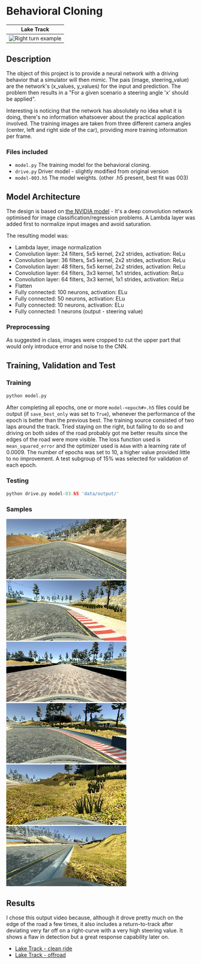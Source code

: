 Behavioral Cloning
======


|Lake Track|
|:--------:|
|![Right turn example](docs/CarND-P3-right-curve.gif)|

## Description

The object of this project is to provide a neural network with a driving behavior that a simulator will then mimic. The pais (image, steering_value) are the network's (x_values, y_values) for the input and prediction. The problem then results in a "For a given scenario a steering angle 'x' should be applied".

Interesting is noticing that the network has absolutely no idea what it is doing, there's no information whatsoever about the practical application involved. 
The training images are taken from three different camera angles (center, left and right side of the car), providing more training information per frame.

### Files included

- `model.py` The training model for the behavioral cloning.
- `drive.py` Driver model - slightly modified from original version
- `model-003.h5` The model weights. (other .h5 present, best fit was 003)

## Model Architecture

The design is based on [the NVIDIA model](https://devblogs.nvidia.com/parallelforall/deep-learning-self-driving-cars/) - It's a deep convolution network optimised for image classification/regression problems. A Lambda layer was added first to normalize input images and avoid saturation.

The resulting model was:

- Lambda layer, image normalization
- Convolution layer:  24 filters, 5x5 kernel, 2x2 strides, activation: ReLu
- Convolution layer:  36 filters, 5x5 kernel, 2x2 strides, activation: ReLu
- Convolution layer:  48 filters, 5x5 kernel, 2x2 strides, activation: ReLu
- Convolution layer:  64 filters, 3x3 kernel, 1x1 strides, activation: ReLu
- Convolution layer:  64 filters, 3x3 kernel, 1x1 strides, activation: ReLu
- Flatten
- Fully connected:   100 neurons, activation: ELu
- Fully connected:    50 neurons, activation: ELu
- Fully connected:    10 neurons, activation: ELu
- Fully connected:     1 neurons (output - steering value)

### Preprocessing

As suggested in class, images were cropped to cut the upper part that would only introduce error and noise to the CNN.

## Training, Validation and Test

### Training 
```python
python model.py
```
After completing all epochs, one or more `model-<epoch#>.h5` files could be output (if `save_best_only` was set to `True`), whenever the performance of the epoch is better than the previous best.
The training source consisted of two laps around the track. Tried staying on the right, but failing to do so and driving on both sides of the road probably got me better results since the edges of the road were more visible.
The loss function used is `mean_squared_error` and the optimizer used is `Adam` with a learning rate of 0.0009.
The number of epochs was set to 10, a higher value provided little to no improvement.
A test subgroup of 15% was selected for validation of each epoch. 

### Testing
```python
python drive.py model-03.h5 'data/output/'
```
### Samples
![1](docs/2019_06_27_20_10_24_934.jpg)![2](docs/2019_06_27_20_11_08_644.jpg)![3](docs/2019_06_27_20_11_41_379.jpg)![4](docs/2019_06_27_20_12_02_083.jpg)![5](docs/2019_06_27_20_12_08_479.jpg)![6](docs/2019_06_27_20_12_13_619.jpg)

## Results

I chose this output video because, although it drove pretty much on the edge of the road a few times, it also includes a return-to-track after deviating very far off on a right-curve with a very high steering value. It shows a flaw in detection but a great response capability later on.

- [Lake Track - clean ride](docs/output_img2.mp4)
- [Lake Track - offroad](docs/output_img.mp4)
